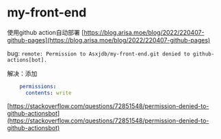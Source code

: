 # my-front-end

使用github action自动部署 [https://blog.arisa.moe/blog/2022/220407-github-pages](https://blog.arisa.moe/blog/2022/220407-github-pages)

bug: `remote: Permission to Asxjdb/my-front-end.git denied to github-actions[bot].`

解决：添加
```yml
    permissions:
      contents: write
```

[https://stackoverflow.com/questions/72851548/permission-denied-to-github-actionsbot](https://stackoverflow.com/questions/72851548/permission-denied-to-github-actionsbot)

